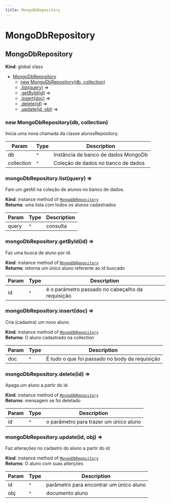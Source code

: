 ```yaml
---
title: MongoDbRepository
---
```


# MongoDbRepository

<a name="MongoDbRepository"></a>

## MongoDbRepository
**Kind**: global class  

* [MongoDbRepository](#MongoDbRepository)
    * [new MongoDbRepository(db, collection)](#new_MongoDbRepository_new)
    * [.list(query)](#MongoDbRepository+list) ⇒
    * [.getById(id)](#MongoDbRepository+getById) ⇒
    * [.insert(doc)](#MongoDbRepository+insert) ⇒
    * [.delete(id)](#MongoDbRepository+delete) ⇒
    * [.update(id, obj)](#MongoDbRepository+update) ⇒

<a name="new_MongoDbRepository_new"></a>

### new MongoDbRepository(db, collection)
Inicia uma nova chamada da classe alunosRepository.


| Param | Type | Description |
| --- | --- | --- |
| db | <code>\*</code> | Instância de banco de dados MongoDb |
| collection | <code>\*</code> | Coleção de dados no banco de dados |

<a name="MongoDbRepository+list"></a>

### mongoDbRepository.list(query) ⇒
Fam um getAll na coleção de alunos no banco de dados.

**Kind**: instance method of [<code>MongoDbRepository</code>](#MongoDbRepository)  
**Returns**: uma lista com todos os alunos cadastrados  

| Param | Type | Description |
| --- | --- | --- |
| query | <code>\*</code> | consulta |

<a name="MongoDbRepository+getById"></a>

### mongoDbRepository.getById(id) ⇒
Faz uma busca de aluno por id.

**Kind**: instance method of [<code>MongoDbRepository</code>](#MongoDbRepository)  
**Returns**: retorna um único aluno referente ao id buscado  

| Param | Type | Description |
| --- | --- | --- |
| id | <code>\*</code> | é o parãmetro passado no cabeçalho da requisição |

<a name="MongoDbRepository+insert"></a>

### mongoDbRepository.insert(doc) ⇒
Cria (cadastra) um novo aluno.

**Kind**: instance method of [<code>MongoDbRepository</code>](#MongoDbRepository)  
**Returns**: O aluno cadastrado na collection  

| Param | Type | Description |
| --- | --- | --- |
| doc | <code>\*</code> | É tudo o que foi passado no body da requisição |

<a name="MongoDbRepository+delete"></a>

### mongoDbRepository.delete(id) ⇒
Apaga um aluno a partir do id.

**Kind**: instance method of [<code>MongoDbRepository</code>](#MongoDbRepository)  
**Returns**: mensagem se foi deletado  

| Param | Type | Description |
| --- | --- | --- |
| id | <code>\*</code> | o parâmetro para trazer um único aluno |

<a name="MongoDbRepository+update"></a>

### mongoDbRepository.update(id, obj) ⇒
Faz alterações no cadastro do aluno a partir do id.

**Kind**: instance method of [<code>MongoDbRepository</code>](#MongoDbRepository)  
**Returns**: O aluno com suas alterções  

| Param | Type | Description |
| --- | --- | --- |
| id | <code>\*</code> | parâmetro para encontrar um único aluno |
| obj | <code>\*</code> | documento aluno |

